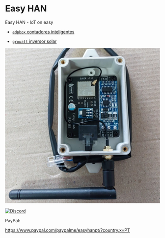 # Easy HAN

Easy HAN - IoT on easy

- [```edpbox``` contadores inteligentes](./edpbox/)

- [```growatt``` inversor solar](./growatt/)

![Easy HAN RS485](./easy-han-5.jpg)

[![Discord](https://img.shields.io/discord/494714310518505472?style=plastic&logo=discord)](https://discord.gg/Mh9mTEA) 

PayPal:

https://www.paypal.com/paypalme/easyhanpt/?country.x=PT

